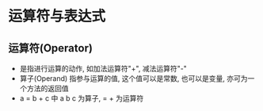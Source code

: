 # 运算符与表达式

## 运算符(Operator)
- 是指进行运算的动作, 如加法运算符"+", 减法运算符"-"
- 算子(Operand) 指参与运算的值, 这个值可以是常数, 也可以是变量, 亦可为一个方法的返回值
- a = b + c 中 a b c 为算子, = + 为运算符
